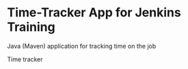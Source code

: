 # Time-Tracker App for Jenkins Training
Java (Maven) application for tracking time on the job

Time tracker

